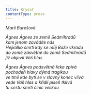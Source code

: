 ```yaml
---
title: Krysař
contentType: prose
---
```


_Marii Burešové_

_Ágnes Ágnes ze země Sedmihradů  
kam jenom zavádíte nás  
Hejkalko smrti kdy se můj Bože vkradu  
do země zásvětné do země Sedmihradů  
již objevil Váš hlas_

  

_Ágnes Ágnes podsvětná řeka zpívá  
pochodeň hlavy dýmá tragikou  
ve tmě kde bytí se v slavný konec vlívá  
vede Váš hlas a křídlí píseň tklivá  
tu cestu smrti činíc velikou_
